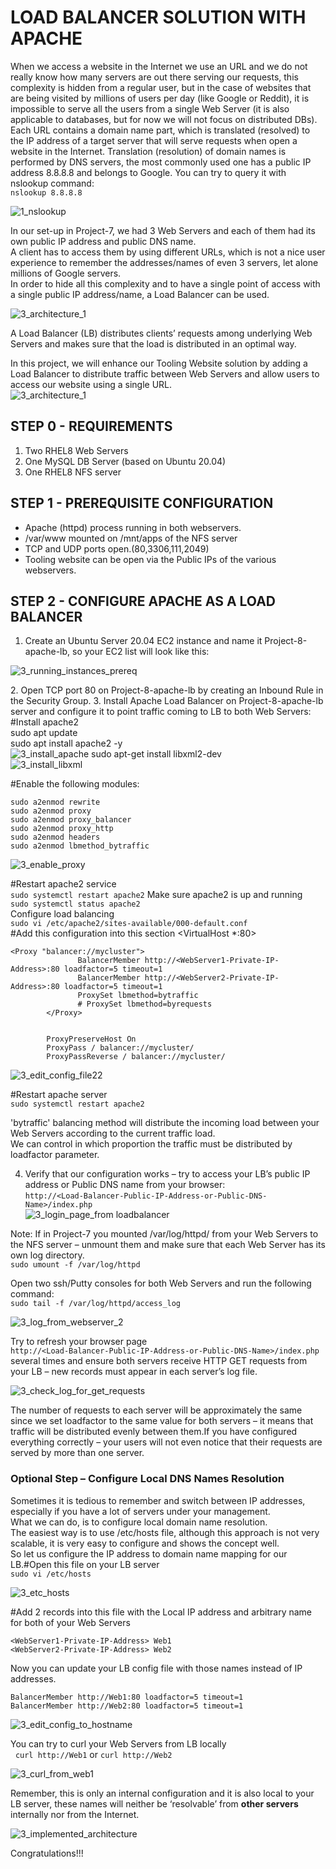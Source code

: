 # LOAD BALANCER SOLUTION WITH APACHE <br>

When we access a website in the Internet we use an URL and we do not really know how many servers are out there serving our requests, this complexity is hidden from a regular user, but in the case of websites that are being visited by millions of users per day (like Google or Reddit), it is impossible to serve all the users from a single Web Server (it is also applicable to databases, but for now we will not focus on distributed DBs).<br>
Each URL contains a domain name part, which is translated (resolved) to the IP address of a target server that will serve requests when open a website in the Internet. Translation (resolution) of domain names is performed by DNS servers, the most commonly used one has a public IP address 8.8.8.8 and belongs to Google. You can try to query it with nslookup command:<br>
`nslookup 8.8.8.8`<br>

![1_nslookup](https://github.com/ifydevops23/DevOps_Tooling_Website_Solution/assets/126971054/c04a5347-c261-4849-bbb7-279e17fb76f4)

In our set-up in Project-7, we had 3 Web Servers and each of them had its own public IP address and public DNS name. <br>
A client has to access them by using different URLs, which is not a nice user experience to remember the addresses/names of even 3 servers, let alone millions of Google servers. <br>
In order to hide all this complexity and to have a single point of access with a single public IP address/name, a Load Balancer can be used. <br>

![3_architecture_1](https://github.com/ifydevops23/DevOps_Tooling_Website_Solution/assets/126971054/8cc52131-3b1b-4836-bb88-bb46d9f57397)

A Load Balancer (LB) distributes clients’ requests among underlying Web Servers and makes sure that the load is distributed in an optimal way.<br>

In this project, we will enhance our Tooling Website solution by adding a Load Balancer to distribute traffic between Web Servers and allow users to access our website using a single URL. <br>
![3_architecture_1](https://github.com/ifydevops23/DevOps_Tooling_Website_Solution/assets/126971054/3c7250a2-d343-4edf-b38a-3f24d4c51e5d)

## STEP 0 - REQUIREMENTS
1. Two RHEL8 Web Servers
2. One MySQL DB Server (based on Ubuntu 20.04)
3. One RHEL8 NFS server

## STEP 1 - PREREQUISITE CONFIGURATION
- Apache (httpd) process running in both webservers.
- /var/www mounted on /mnt/apps of the NFS server
- TCP and UDP ports open.(80,3306,111,2049)
- Tooling website can be open via the Public IPs of the various webservers.


## STEP 2 - CONFIGURE APACHE AS A LOAD BALANCER
1. Create an Ubuntu Server 20.04 EC2 instance and name it Project-8-apache-lb, so your EC2 list will look like this:<br>

![3_running_instances_prereq](https://github.com/ifydevops23/DevOps_Tooling_Website_Solution/assets/126971054/2b15e83e-36cf-460d-8e6d-15b2d6985bbd)

2. Open TCP port 80 on Project-8-apache-lb by creating an Inbound Rule in the Security Group.
3. Install Apache Load Balancer on Project-8-apache-lb server and configure it to point traffic coming to LB to both Web Servers:<br>
#Install apache2 <br>sudo apt update <br>
sudo apt install apache2 -y <br>
![3_install_apache](https://github.com/ifydevops23/DevOps_Tooling_Website_Solution/assets/126971054/e744df2b-5fb8-48db-85a7-b10c0d149516)
sudo apt-get install libxml2-dev <br>
![3_install_libxml](https://github.com/ifydevops23/DevOps_Tooling_Website_Solution/assets/126971054/c367c8bc-2139-401c-bde6-69189625f896)

#Enable the following modules: <br>
```
sudo a2enmod rewrite 
sudo a2enmod proxy 
sudo a2enmod proxy_balancer 
sudo a2enmod proxy_http 
sudo a2enmod headers 
sudo a2enmod lbmethod_bytraffic 
```
![3_enable_proxy](https://github.com/ifydevops23/DevOps_Tooling_Website_Solution/assets/126971054/bf9fd5c8-8c73-425e-a37f-7bfd2105be16)

#Restart apache2 service <br>
`sudo systemctl restart apache2`
Make sure apache2 is up and running <br>
`sudo systemctl status apache2`<br>
Configure load balancing <br>
`sudo vi /etc/apache2/sites-available/000-default.conf` <br>
#Add this configuration into this section <VirtualHost *:80>  </VirtualHost>

```
<Proxy "balancer://mycluster">
               BalancerMember http://<WebServer1-Private-IP-Address>:80 loadfactor=5 timeout=1
               BalancerMember http://<WebServer2-Private-IP-Address>:80 loadfactor=5 timeout=1
               ProxySet lbmethod=bytraffic
               # ProxySet lbmethod=byrequests
        </Proxy>


        ProxyPreserveHost On
        ProxyPass / balancer://mycluster/
        ProxyPassReverse / balancer://mycluster/
```

![3_edit_config_file22](https://github.com/ifydevops23/DevOps_Tooling_Website_Solution/assets/126971054/6ae0639f-63da-488c-a417-219b433beca1)

#Restart apache server<br>
`sudo systemctl restart apache2`<br>

'bytraffic' balancing method will distribute the incoming load between your Web Servers according to the current traffic load. <br>
We can control in which proportion the traffic must be distributed by loadfactor parameter. <br>

4. Verify that our configuration works – try to access your LB’s public IP address or Public DNS name from your browser:<br>
`http://<Load-Balancer-Public-IP-Address-or-Public-DNS-Name>/index.php` <br>
![3_login_page_from loadbalancer](https://github.com/ifydevops23/DevOps_Tooling_Website_Solution/assets/126971054/d9ef1855-7976-444e-a597-03ae809ce258)

Note: If in Project-7 you mounted /var/log/httpd/ from your Web Servers to the NFS server – unmount them and make sure that each Web Server has its own log directory.<br>
`sudo umount -f /var/log/httpd`

Open two ssh/Putty consoles for both Web Servers and run the following command:<br>
`sudo tail -f /var/log/httpd/access_log`<br>

![3_log_from_webserver_2](https://github.com/ifydevops23/DevOps_Tooling_Website_Solution/assets/126971054/6f706860-1c2a-4d4d-8455-a6e20637e627)


Try to refresh your browser page <br>
`http://<Load-Balancer-Public-IP-Address-or-Public-DNS-Name>/index.php` several times and ensure both servers receive HTTP GET requests from your LB – new records must appear in each server’s log file. <br>

![3_check_log_for_get_requests](https://github.com/ifydevops23/DevOps_Tooling_Website_Solution/assets/126971054/397d95fa-68d6-46ec-afe9-a6cb30af64e0)

The number of requests to each server will be approximately the same since we set loadfactor to the same value for both servers – it means that traffic will be distributed evenly between them.If you have configured everything correctly – your users will not even notice that their requests are served by more than one server. <br>

### **Optional Step – Configure Local DNS Names Resolution**<br>
Sometimes it is tedious to remember and switch between IP addresses, especially if you have a lot of servers under your management.<br>What we can do, is to configure local domain name resolution.<br>
The easiest way is to use /etc/hosts file, although this approach is not very scalable, it is very easy to configure and shows the concept well. <br>
So let us configure the IP address to domain name mapping for our LB.#Open this file on your LB server <br>
`sudo vi /etc/hosts`<br>

![3_etc_hosts](https://github.com/ifydevops23/DevOps_Tooling_Website_Solution/assets/126971054/db3a47bc-35a4-44e0-a6a4-accdcb91ca6c)

#Add 2 records into this file with the Local IP address and arbitrary name for both of your Web Servers
```
<WebServer1-Private-IP-Address> Web1
<WebServer2-Private-IP-Address> Web2
```
Now you can update your LB config file with those names instead of IP addresses.
```
BalancerMember http://Web1:80 loadfactor=5 timeout=1
BalancerMember http://Web2:80 loadfactor=5 timeout=1
```
![3_edit_config_to_hostname](https://github.com/ifydevops23/DevOps_Tooling_Website_Solution/assets/126971054/0d6a5da9-0212-4cca-b106-adb2f03df1bc)

You can try to curl your Web Servers from LB locally<br> 
`curl http://Web1` or `curl http://Web2`<br>

![3_curl_from_web1](https://github.com/ifydevops23/DevOps_Tooling_Website_Solution/assets/126971054/8c7ebfc3-a6f8-4daa-ad22-0d5a2c8b1c1a)

Remember, this is only an internal configuration and it is also local to your LB server, these names will neither be ‘resolvable’ from **other servers** internally nor from the Internet.<br>

![3_implemented_architecture](https://github.com/ifydevops23/DevOps_Tooling_Website_Solution/assets/126971054/5ec1c3cf-2f05-4708-b036-2012f5121f76)

Congratulations!!!
